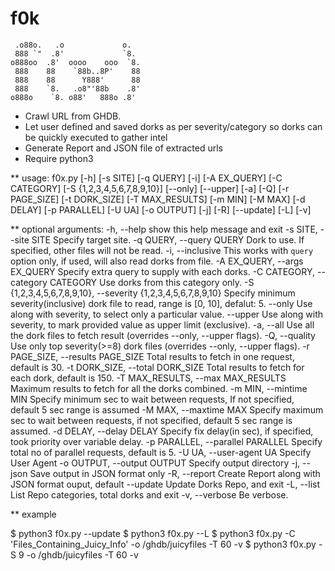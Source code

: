 # f0k

     .o88o.   .o             o.   
     888 `"  .8'             `8.  
    o888oo  .8'  oooo    ooo  `8. 
     888    88    `88b..8P'    88 
     888    88      Y888'      88 
     888    `8.   .o8"'88b    .8' 
    o888o    `8. o88'   888o .8'  
    

* Crawl URL from GHDB.
* Let user defined and saved dorks as per severity/category so dorks can be quickly executed to gather intel
* Generate Report and JSON file of extracted urls
* Require python3

** usage: f0x.py [-h] [-s SITE] [-q QUERY] [-i] [-A EX_QUERY] [-C CATEGORY]
              [-S {1,2,3,4,5,6,7,8,9,10}] [--only] [--upper] [-a] [-Q]
              [-r PAGE_SIZE] [-t DORK_SIZE] [-T MAX_RESULTS] [-m MIN] [-M MAX]
              [-d DELAY] [-p PARALLEL] [-U UA] [-o OUTPUT] [-j] [-R]
              [--update] [-L] [-v]

** optional arguments:
  -h, --help            show this help message and exit
  -s SITE, --site SITE  Specify target site.
  -q QUERY, --query QUERY
                        Dork to use. If specified, other files will not be
                        read.
  -i, --inclusive       This works with `query` option only, if used, will
                        also read dorks from file.
  -A EX_QUERY, --args EX_QUERY
                        Specify extra query to supply with each dorks.
  -C CATEGORY, --category CATEGORY
                        Use dorks from this category only.
  -S {1,2,3,4,5,6,7,8,9,10}, --severity {1,2,3,4,5,6,7,8,9,10}
                        Specify minimum severity(inclusive) dork file to read,
                        range is [0, 10], defalut: 5.
  --only                Use along with severity, to select only a particular
                        value.
  --upper               Use along with severity, to mark provided value as
                        upper limit (exclusive).
  -a, --all             Use all the dork files to fetch result (overrides
                        --only, --upper flags).
  -Q, --quality         Use only top severity(>=8) dork files (overrides
                        --only, --upper flags).
  -r PAGE_SIZE, --results PAGE_SIZE
                        Total results to fetch in one request, default is 30.
  -t DORK_SIZE, --total DORK_SIZE
                        Total results to fetch for each dork, default is 150.
  -T MAX_RESULTS, --max MAX_RESULTS
                        Maximum results to fetch for all the dorks combined.
  -m MIN, --mintime MIN
                        Specify minimum sec to wait between requests, If not
                        specified, default 5 sec range is assumed
  -M MAX, --maxtime MAX
                        Specify maximum sec to wait between requests, if not
                        specified, default 5 sec range is assumed.
  -d DELAY, --delay DELAY
                        Specify fix delay(in sec), if specified, took priority
                        over variable delay.
  -p PARALLEL, --parallel PARALLEL
                        Specify total no of parallel requests, default is 5.
  -U UA, --user-agent UA
                        Specify User Agent
  -o OUTPUT, --output OUTPUT
                        Specify output directory
  -j, --json            Save output in JSON format only
  -R, --report          Create Report along with JSON format ouput, default
  --update              Update Dorks Repo, and exit
  -L, --list            List Repo categories, total dorks and exit
  -v, --verbose         Be verbose.


** example

$ python3 f0x.py --update
$ python3 f0x.py --L
$ python3 f0x.py  -C 'Files_Containing_Juicy_Info'  -o /ghdb/juicyfiles  -T 60 -v
$ python3 f0x.py  -S 9  -o /ghdb/juicyfiles  -T 60 -v


